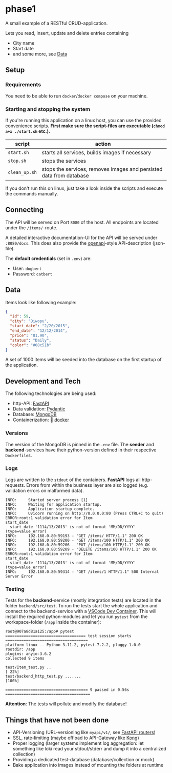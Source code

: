 # phase1

A small example of a RESTful CRUD-application.

Lets you read, insert, update and delete entries containing

- City name
- Start date
- and some more, see [Data](#data)

## Setup

### Requirements

You need to be able to run `docker`/`docker compose` on your machine.

### Starting and stopping the system

If you're running this application on a linux host, you can use the provided convenience scripts.
**First make sure the script-files are executable (`chmod a+x ./start.sh` etc.).**

| script        | action                                                              |
| ------------- | ------------------------------------------------------------------- |
| `start.sh`    | starts all services, builds images if necessary                     |
| `stop.sh`     | stops the services                                                  |
| `clean_up.sh` | stops the services, removes images and persisted data from database |

If you don't run this on linux, just take a look inside the scripts and execute the commands manually.

## Connecting

The API will be served on Port `8080` of the host.
All endpoints are located under the `/items/`-route.

A detailed interactive documentation-UI for the API will be served under `:8080/docs`.
This does also provide the [openapi](https://www.openapis.org/)-style API-description (json-file).

The **default credentials** (set in `.env`) are:

- User: `dogbert`
- Password: `catbert`

## Data

Items look like following example:

```json
{
  "id": 59,
  "city": "Diwopu",
  "start_date": "2/20/2015",
  "end_date": "12/12/2014",
  "price": "81.90",
  "status": "Daily",
  "color": "#08c51b"
}
```

A set of 1000 items will be seeded into the database on the first startup of the application.

## Development and Tech

The following technologies are being used:

- http-API: [FastAPI](https://fastapi.tiangolo.com/)
- Data validation: [Pydantic](https://docs.pydantic.dev/)
- Database: [MongoDB](https://www.mongodb.com/)
- Containerization: 🐳 [docker](https://www.docker.com/)



### Versions

The version of the MongoDB is pinned in the `.env` file.
The **seeder** and **backend**-services have their python-version defined in their respective `Dockerfile`s.

### Logs

Logs are written to the `stdout` of the containers.
**FastAPI** logs all http-requests.
Errors from within the business layer are also logged (e.g. validation errors on malformed data).

```
INFO:     Started server process [1]
INFO:     Waiting for application startup.
INFO:     Application startup complete.
INFO:     Uvicorn running on http://0.0.0.0:80 (Press CTRL+C to quit)
ERROR:root:1 validation error for Item
start_date
  start_date '1114/13/2013' is not of format 'MM/DD/YYYY' (type=value_error)
INFO:     192.168.0.80:59193 - "GET /items/ HTTP/1.1" 200 OK
INFO:     192.168.0.80:59200 - "GET /items/100 HTTP/1.1" 200 OK
INFO:     192.168.0.80:59206 - "PUT /items/100 HTTP/1.1" 200 OK
INFO:     192.168.0.80:59209 - "DELETE /items/100 HTTP/1.1" 200 OK
ERROR:root:1 validation error for Item
start_date
  start_date '1114/13/2013' is not of format 'MM/DD/YYYY' (type=value_error)
INFO:     192.168.0.80:59314 - "GET /items/1 HTTP/1.1" 500 Internal Server Error
```

### Testing

Tests for the **backend**-service (mostly integration tests) are located in the folder `backend/src/test`.
To run the tests start the whole application and connect to the backend-service with a [VSCode Dev Container](https://code.visualstudio.com/docs/devcontainers/containers).
This will install the required python-modules and let you run `pytest` from the workspace-folder (`/app` inside the container):

```
root@907a8d81a125:/app# pytest
=================================== test session starts ====================================
platform linux -- Python 3.11.2, pytest-7.2.2, pluggy-1.0.0
rootdir: /app
plugins: anyio-3.6.2
collected 9 items

test/Item_test.py ..                                                                 [ 22%]
test/backend_http_test.py .......                                                    [100%]

==================================== 9 passed in 0.56s =====================================
```

**Attention**:
The tests will pollute and modify the database!

## Things that have not been done

- API-Versioning (URL-versioning like `myapi/v1/`, see [FastAPI routers](https://fastapi.tiangolo.com/tutorial/bigger-applications/))
- SSL, rate-limiting (maybe offload to API-Gateway like [Kong](https://konghq.com/))
- Proper logging (larger systems implement log aggregation: let something like loki read your stdout/stderr and dump it into a centralized collection)
- Providing a dedicated test-database (database/collection or mock)
- Bake application into images instead of mounting the folders at runtime
